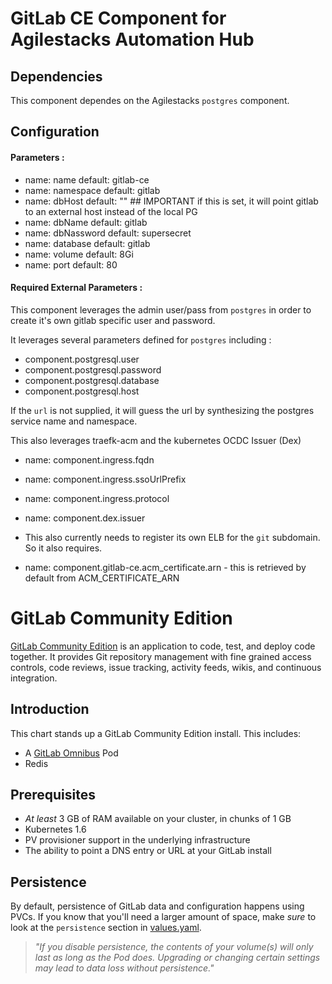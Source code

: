 # GitLab CE Component for Agilestacks Automation Hub


## Dependencies

This component dependes on the Agilestacks `postgres` component. 

## Configuration

#### Parameters : 
* name:    name default: gitlab-ce
* name:    namespace default: gitlab
* name:    dbHost default: "" ## IMPORTANT if this is set, it will point gitlab to an external host instead of the local PG
* name:    dbName default: gitlab
* name:    dbNassword default: supersecret
* name:    database default: gitlab
* name:    volume default: 8Gi
* name:    port default: 80

#### Required External Parameters : 

This component leverages the admin user/pass from `postgres` in order to create it's own gitlab specific user and password. 

It leverages several parameters defined for `postgres` including : 

* component.postgresql.user
* component.postgresql.password
* component.postgresql.database
* component.postgresql.host

If the `url` is not supplied,  it will guess the url by synthesizing the postgres service name and namespace. 

This also leverages traefk-acm and the kubernetes OCDC Issuer (Dex) 

* name: component.ingress.fqdn
* name: component.ingress.ssoUrlPrefix
* name: component.ingress.protocol
* name: component.dex.issuer

* This also currently needs to register its own ELB for the `git` subdomain. So it also requires. 

* name: component.gitlab-ce.acm_certificate.arn - this is retrieved by default from ACM_CERTIFICATE_ARN


# GitLab Community Edition

[GitLab Community Edition](https://about.gitlab.com/) is an application to code, test, and deploy code together. It provides Git repository management with fine grained access controls, code reviews, issue tracking, activity feeds, wikis, and continuous integration. 

## Introduction

This chart stands up a GitLab Community Edition install. This includes:

- A [GitLab Omnibus](https://docs.gitlab.com/omnibus/) Pod
- Redis

## Prerequisites

- _At least_ 3 GB of RAM available on your cluster, in chunks of 1 GB
- Kubernetes 1.6
- PV provisioner support in the underlying infrastructure
- The ability to point a DNS entry or URL at your GitLab install

## Persistence

By default, persistence of GitLab data and configuration happens using PVCs. If you know that you'll need a larger amount of space, make _sure_ to look at the `persistence` section in [values.yaml](values.yaml).

> *"If you disable persistence, the contents of your volume(s) will only last as long as the Pod does. Upgrading or changing certain settings may lead to data loss without persistence."*
